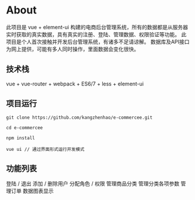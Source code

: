 # About
此项目是 vue + element-ui 构建的电商后台管理系统，所有的数据都是从服务器实时获取的真实数据，具有真实的注册、登陆、管理数据、权限验证等功能。
此项目是个人首次接触并开发后台管理系统，有诸多不足请谅解。
数据库及API接口为网上提供，可能有多人同时操作，里面数据会变化很快。

## 技术栈
vue + vue-router + webpack + ES6/7 + less + element-ui

## 项目运行
```
git clone https://github.com/kangzhenhao/e-commercee.git

cd e-commercee

npm install

vue ui // 通过界面形式运行开发模式
```
## 功能列表
登陆 / 退出
添加 / 删除用户
分配角色 / 权限
管理商品分类
管理分类各项参数
管理订单
数据图表显示

